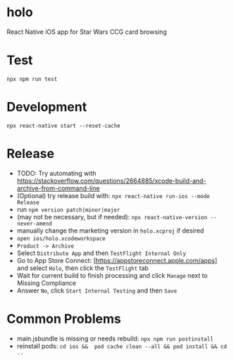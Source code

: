 # holo
React Native iOS app for Star Wars CCG card browsing

# Test
`npx npm run test`

# Development
`npx react-native start --reset-cache`

# Release
* TODO: Try automating with https://stackoverflow.com/questions/2664885/xcode-build-and-archive-from-command-line
* (Optional) try release build with: `npx react-native run-ios --mode Release`
* run `npm version patch|minor|major`
* (may not be necessary, but if needed): `npx react-native-version --never-amend`
* manually change the marketing version in `holo.xcproj` if desired
* `open ios/holo.xcodeworkspace`
* `Product -> Archive`
* Select `Distribute App` and then `TestFlight Internal Only`
* Go to App Store Connect: [https://appstoreconnect.apple.com/apps] and select `Holo`, then click the `TestFlight` tab
* Wait for current build to finish processing and click `Manage` next to Missing Compliance
* Answer `No`, click `Start Internal Testing` and then `Save`

# Common Problems
* main.jsbundle is missing or needs rebuild: `npx npm run postinstall`
* reinstall pods: `cd ios &&  pod cache clean --all && pod install && cd ..`
